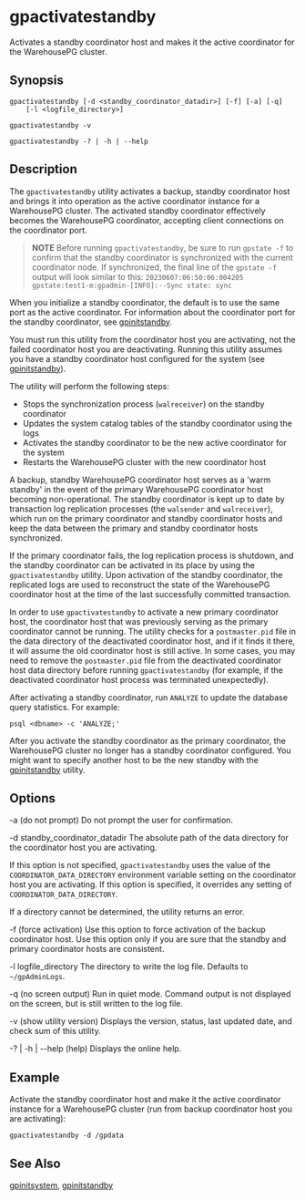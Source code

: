 # gpactivatestandby 

Activates a standby coordinator host and makes it the active coordinator for the WarehousePG cluster.

## <a id="section2"></a>Synopsis 

```
gpactivatestandby [-d <standby_coordinator_datadir>] [-f] [-a] [-q] 
    [-l <logfile_directory>]

gpactivatestandby -v 

gpactivatestandby -? | -h | --help
```

## <a id="section3"></a>Description 

The `gpactivatestandby` utility activates a backup, standby coordinator host and brings it into operation as the active coordinator instance for a WarehousePG cluster. The activated standby coordinator effectively becomes the WarehousePG coordinator, accepting client connections on the coordinator port.

>**NOTE**
>Before running `gpactivatestandby`, be sure to run `gpstate -f` to confirm that the standby coordinator is synchronized with the current coordinator node. If synchronized, the final line of the `gpstate -f` output will look similar to this: `20230607:06:50:06:004205 gpstate:test1-m:gpadmin-[INFO]:--Sync state: sync`

When you initialize a standby coordinator, the default is to use the same port as the active coordinator. For information about the coordinator port for the standby coordinator, see [gpinitstandby](gpinitstandby.html). 

You must run this utility from the coordinator host you are activating, not the failed coordinator host you are deactivating. Running this utility assumes you have a standby coordinator host configured for the system \(see [gpinitstandby](gpinitstandby.html)\).

The utility will perform the following steps:

-   Stops the synchronization process \(`walreceiver`\) on the standby coordinator
-   Updates the system catalog tables of the standby coordinator using the logs
-   Activates the standby coordinator to be the new active coordinator for the system
-   Restarts the WarehousePG cluster with the new coordinator host

A backup, standby WarehousePG coordinator host serves as a 'warm standby' in the event of the primary WarehousePG coordinator host becoming non-operational. The standby coordinator is kept up to date by transaction log replication processes \(the `walsender` and `walreceiver`\), which run on the primary coordinator and standby coordinator hosts and keep the data between the primary and standby coordinator hosts synchronized.

If the primary coordinator fails, the log replication process is shutdown, and the standby coordinator can be activated in its place by using the `gpactivatestandby` utility. Upon activation of the standby coordinator, the replicated logs are used to reconstruct the state of the WarehousePG coordinator host at the time of the last successfully committed transaction.

In order to use `gpactivatestandby` to activate a new primary coordinator host, the coordinator host that was previously serving as the primary coordinator cannot be running. The utility checks for a `postmaster.pid` file in the data directory of the deactivated coordinator host, and if it finds it there, it will assume the old coordinator host is still active. In some cases, you may need to remove the `postmaster.pid` file from the deactivated coordinator host data directory before running `gpactivatestandby` \(for example, if the deactivated coordinator host process was terminated unexpectedly\).

After activating a standby coordinator, run `ANALYZE` to update the database query statistics. For example:

```
psql <dbname> -c 'ANALYZE;'
```

After you activate the standby coordinator as the primary coordinator, the WarehousePG cluster no longer has a standby coordinator configured. You might want to specify another host to be the new standby with the [gpinitstandby](gpinitstandby.html) utility.

## <a id="section4"></a>Options 

-a \(do not prompt\)
Do not prompt the user for confirmation.

-d standby\_coordinator\_datadir
The absolute path of the data directory for the coordinator host you are activating.

If this option is not specified, `gpactivatestandby` uses the value of the `COORDINATOR_DATA_DIRECTORY` environment variable setting on the coordinator host you are activating. If this option is specified, it overrides any setting of `COORDINATOR_DATA_DIRECTORY`.

If a directory cannot be determined, the utility returns an error.

-f \(force activation\)
Use this option to force activation of the backup coordinator host. Use this option only if you are sure that the standby and primary coordinator hosts are consistent.

-l logfile\_directory
The directory to write the log file. Defaults to `~/gpAdminLogs`.

-q \(no screen output\)
Run in quiet mode. Command output is not displayed on the screen, but is still written to the log file.

-v \(show utility version\)
Displays the version, status, last updated date, and check sum of this utility.

-? \| -h \| --help \(help\)
Displays the online help.

## <a id="section5"></a>Example 

Activate the standby coordinator host and make it the active coordinator instance for a WarehousePG cluster \(run from backup coordinator host you are activating\):

```
gpactivatestandby -d /gpdata
```

## <a id="section6"></a>See Also 

[gpinitsystem](gpinitsystem.html), [gpinitstandby](gpinitstandby.html)

